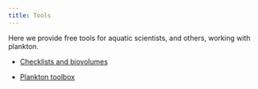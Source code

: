 ```yaml
---
title: Tools
---
```


Here we provide free tools for aquatic scientists, and others, working with plankton.

* [Checklists and biovolumes](/nordicmicroalgae.org/checklists-and-biovolumes/)

* [Plankton toolbox](/nordicmicroalgae.org/plankton-toolbox/)

